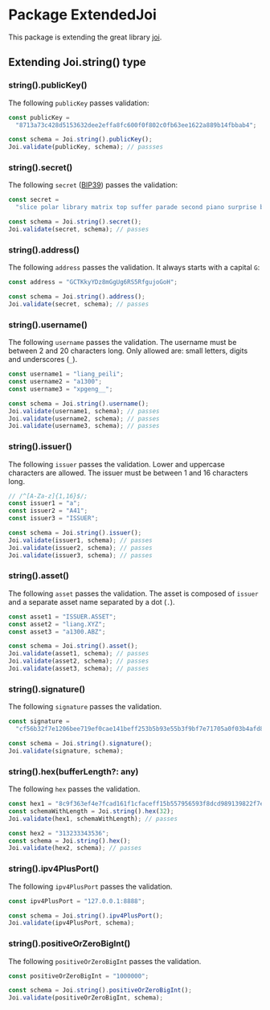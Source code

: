 # Package ExtendedJoi

This package is extending the great library [joi](https://github.com/hapijs/joi).

## Extending Joi.string() type

### string().publicKey()

The following `publicKey` passes validation:

```ts
const publicKey =
  "8713a73c428d5153632dee2effa8fc600f0f802c0fb63ee1622a889b14fbbab4";

const schema = Joi.string().publicKey();
Joi.validate(publicKey, schema); // passses
```

### string().secret()

The following `secret` ([BIP39](https://en.bitcoin.it/wiki/Seed_phrase)) passes the validation:

```ts
const secret =
  "slice polar library matrix top suffer parade second piano surprise burst sister";

const schema = Joi.string().secret();
Joi.validate(secret, schema); // passes
```

### string().address()

The following `address` passes the validation. It always starts with a capital `G`:

```ts
const address = "GCTKkyYDz8mGgUg6RS5RfgujoGoH";

const schema = Joi.string().address();
Joi.validate(secret, schema); // passes
```

### string().username()

The following `username` passes the validation. The username must be between 2 and 20 characters long. Only allowed are: small letters, digits and underscores (`_`).

```ts
const username1 = "liang_peili";
const username2 = "a1300";
const username3 = "xpgeng__";

const schema = Joi.string().username();
Joi.validate(username1, schema); // passes
Joi.validate(username2, schema); // passes
Joi.validate(username3, schema); // passes
```

### string().issuer()

The following `issuer` passes the validation. Lower and uppercase characters are allowed. The issuer must be between 1 and 16 characters long.

```ts
// /^[A-Za-z]{1,16}$/;
const issuer1 = "a";
const issuer2 = "A41";
const issuer3 = "ISSUER";

const schema = Joi.string().issuer();
Joi.validate(issuer1, schema); // passes
Joi.validate(issuer2, schema); // passes
Joi.validate(issuer3, schema); // passes
```

### string().asset()

The following `asset` passes the validation. The asset is composed of `issuer` and a separate asset name separated by a dot (`.`).

```ts
const asset1 = "ISSUER.ASSET";
const asset2 = "liang.XYZ";
const asset3 = "a1300.ABZ";

const schema = Joi.string().asset();
Joi.validate(asset1, schema); // passes
Joi.validate(asset2, schema); // passes
Joi.validate(asset3, schema); // passes
```

### string().signature()

The following `signature` passes the validation.

```ts
const signature =
  "cf56b32f7e1206bee719ef0cae141beff253b5b93e55b3f9bf7e71705a0f03b4afd8ad53db9aecb32a9054dee5623ee4e85a16fab2c6c75fc17f0263adaefd0c";

const schema = Joi.string().signature();
Joi.validate(signature, schema);
```

### string().hex(bufferLength?: any)

The following `hex` passes the validation.

```ts
const hex1 = "8c9f363ef4e7fcad161f1cfaceff15b557956593f8dcd989139822f7e2abe6f4";
const schemaWithLength = Joi.string().hex(32);
Joi.validate(hex1, schemaWithLength); // passes

const hex2 = "313233343536";
const schema = Joi.string().hex();
Joi.validate(hex2, schema); // passes
```

### string().ipv4PlusPort()

The following `ipv4PlusPort` passes the validation.

```ts
const ipv4PlusPort = "127.0.0.1:8888";

const schema = Joi.string().ipv4PlusPort();
Joi.validate(ipv4PlusPort, schema);
```

### string().positiveOrZeroBigInt()

The following `positiveOrZeroBigInt` passes the validation.

```ts
const positiveOrZeroBigInt = "1000000";

const schema = Joi.string().positiveOrZeroBigInt();
Joi.validate(positiveOrZeroBigInt, schema);
```
